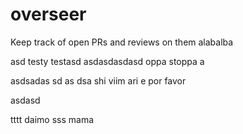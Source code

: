 # overseer
Keep track of open PRs and reviews on them
alabalba

asd
testy testasd
asdasdasdasd
oppa stoppa
a

asdsadas
sd
as
dsa
shi viim
ari e
por favor

asdasd

tttt
daimo
sss
mama

